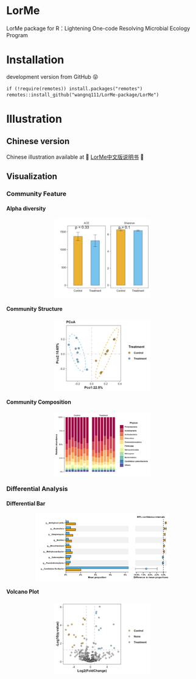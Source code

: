 # LorMe
LorMe package for R：Lightening One-code Resolving Microbial Ecology Program

# Installation
development version from GitHub :stuck_out_tongue_closed_eyes:
```{R}
if (!require(remotes)) install.packages("remotes")
remotes::install_github("wangnq111/LorMe-package/LorMe")
```

# Illustration
## Chinese version
Chinese illustration available at 🏮 [LorMe中文版说明书](https://rural-dianella-be0.notion.site/LorMe-aac2ba66a3bf46bd89c103e78550e6f4) 🏮
## Visualization

### Community Feature
#### Alpha diversity
<img src="./LorMe/man/figures/README_Alpha.png" width="50%" style="display: block; margin: auto;" />

#### Community Structure
<img src="./LorMe/man/figures/README_structure.png" width="50%" style="display: block; margin: auto;" />

#### Community Composition
<img src="./LorMe/man/figures/README_community.png" width="50%" style="display: block; margin: auto;" />

### Differential Analysis
#### Differential Bar
<img src="./LorMe/man/figures/README_Diff.png" width="70%" style="display: block; margin: auto;" />

#### Volcano Plot
<img src="./LorMe/man/figures/README_volcano.png" width="50%" style="display: block; margin: auto;" />
